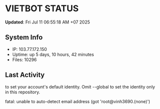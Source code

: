 # VIETBOT STATUS
**Updated**: Fri Jul 11 06:55:18 AM +07 2025

## System Info
- IP: 103.77.172.150
- Uptime: up 5 days, 10 hours, 42 minutes
- Files: 10296

## Last Activity

to set your account's default identity.
Omit --global to set the identity only in this repository.

fatal: unable to auto-detect email address (got 'root@vinh3690.(none)')
